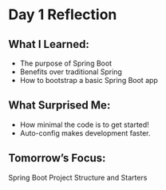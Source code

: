 # Day 1 Reflection

## What I Learned:
- The purpose of Spring Boot
- Benefits over traditional Spring
- How to bootstrap a basic Spring Boot app

## What Surprised Me:
- How minimal the code is to get started!
- Auto-config makes development faster.

## Tomorrow’s Focus:
Spring Boot Project Structure and Starters

